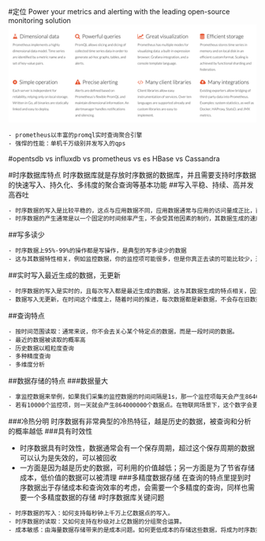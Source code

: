 #定位
Power your metrics and alerting with the leading open-source monitoring solution
![](.z_00_prometheus_00_定位_images/26abcbcf.png)
```asp
- prometheus以丰富的promql实时查询聚合引擎
- 强悍的性能：单机千万级别并发写入的qps
```
#opentsdb vs influxdb vs prometheus vs es
HBase vs Cassandra

#时序数据库特点
时序数据库就是存放时序数据的数据库，并且需要支持时序数据的快速写入、持久化、多纬度的聚合查询等基本功能
##写入平稳、持续、高并发高吞吐
```asp
- 时序数据的写入是比较平稳的，这点与应用数据不同，应用数据通常与应用的访问量成正比，而应用的访问量通常存在波峰波谷
- 时序数据的产生通常是以一个固定的时间频率产生，不会受其他因素的制约，其数据生成的速度是相对比较平稳的
```
##写多读少
```asp
- 时序数据上95%-99%的操作都是写操作，是典型的写多读少的数据
- 这与其数据特性相关，例如监控数据，你的监控项可能很多，但是你真正去读的可能比较少，通常只会关心几个特定的关键指标或者在特定的场景下才会去读数据
```
##实时写入最近生成的数据，无更新
```asp
- 时序数据的写入是实时的，且每次写入都是最近生成的数据，这与其数据生成的特点相关，因为其数据生成是随着时间推进的，而新生成的数据会实时的进行写入
- 数据写入无更新，在时间这个维度上，随着时间的推进，每次数据都是新数据，不会存在旧数据的更新，不过不排除人为的对数据做订正。
```
##查询特点
```asp
- 按时间范围读取：通常来说，你不会去关心某个特定点的数据，而是一段时间的数据。
- 最近的数据被读取的概率高
- 历史数据以粗粒度查询
- 多种精度查询
- 多维度分析
```
##数据存储的特点
###数据量大
```asp
- 拿监控数据来举例，如果我们采集的监控数据的时间间隔是1s，那一个监控项每天会产生86400个数据点
- 若有10000个监控项，则一天就会产生864000000个数据点。在物联网场景下，这个数字会更大。整个数据的规模，是TB甚至是PB级的。
```
###冷热分明
时序数据有非常典型的冷热特征，越是历史的数据，被查询和分析的概率越低
###具有时效性
- 时序数据具有时效性，数据通常会有一个保存周期，超过这个保存周期的数据可以认为是失效的，可以被回收
- 一方面是因为越是历史的数据，可利用的价值越低；另一方面是为了节省存储成本，低价值的数据可以被清理
###多精度数据存储
在查询的特点里提到时序数据出于存储成本和查询效率的考虑，会需要一个多精度的查询，同样也需要一个多精度数据的存储
#时序数据库关键问题
```asp
- 时序数据的写入：如何支持每秒钟上千万上亿数据点的写入。
- 时序数据的读取：又如何支持在秒级对上亿数据的分组聚合运算。
- 成本敏感：由海量数据存储带来的是成本问题。如何更低成本的存储这些数据，将成为时序数据库需要解决的重中之重
```
